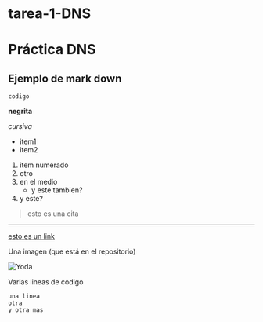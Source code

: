 # tarea-1-DNS
# Práctica DNS

## Ejemplo de mark down

`codigo`

**negrita**

_cursiva_

* item1
* item2

1. item numerado
1. otro
1. en el medio
   * y este tambien?
1. y este?


> esto es una cita

---

[esto es un link](http://www.google.com)

Una imagen (que está en el repositorio)

![Yoda](./imagenes/captura.png)

Varias lineas de codigo

```
una linea
otra
y otra mas
```
